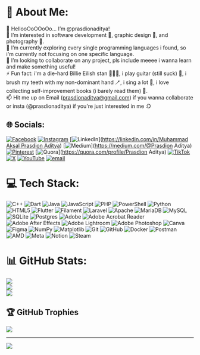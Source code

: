 # 💫 About Me:
👋 HellooOoOOoOo... I’m @prasdionaditya!<br>🌊 I’m interested in software development 📱, graphic design 🎨, and photography 📸.<br>🌱 I’m currently exploring every single programming languages i found, so i'm currently not focusing on one specific language.<br>👀 I’m looking to collaborate on any project, pls include meeee i wanna learn and make something useful!<br>⚡ Fun fact: i'm a die-hard Billie Eilish stan 👩🏻‍🎤, i play guitar (still suck) 🎸, i brush my teeth with my non-dominant hand 🪥, i sing a lot 🎤, i love collecting self-improvement books (i barely read them) 📕.<br>📫 Hit me up on Email (prasdionaditya@gmail.com) if you wanna collaborate or insta (@prasdionaditya) if you're just interested in me :D


## 🌐 Socials:
[![Facebook](https://img.shields.io/badge/Facebook-%231877F2.svg?logo=Facebook&logoColor=white)]([https://facebook.com/Prasdion-Aditya](https://facebook.com/prasdionaditya)) [![Instagram](https://img.shields.io/badge/Instagram-%23E4405F.svg?logo=Instagram&logoColor=white)](https://instagram.com/prasdionaditya) [![LinkedIn](https://img.shields.io/badge/LinkedIn-%230077B5.svg?logo=linkedin&logoColor=white)]([https://linkedin.com/in/Muhammad Aksal Prasdion Aditya](https://www.linkedin.com/in/muhammad-aksal-prasdion-aditya)) [![Medium](https://img.shields.io/badge/Medium-12100E?logo=medium&logoColor=white)](https://medium.com/@Prasdion Aditya) [![Pinterest](https://img.shields.io/badge/Pinterest-%23E60023.svg?logo=Pinterest&logoColor=white)](https://pinterest.com/prasdionaditya) [![Quora](https://img.shields.io/badge/Quora-%23B92B27.svg?logo=Quora&logoColor=white)](https://quora.com/profile/Prasdion Aditya) [![TikTok](https://img.shields.io/badge/TikTok-%23000000.svg?logo=TikTok&logoColor=white)](https://tiktok.com/@prasdionaditya) [![X](https://img.shields.io/badge/X-black.svg?logo=X&logoColor=white)](https://x.com/prasdionaditya) [![YouTube](https://img.shields.io/badge/YouTube-%23FF0000.svg?logo=YouTube&logoColor=white)](https://youtube.com/@prasdionaditya) [![email](https://img.shields.io/badge/Email-D14836?logo=gmail&logoColor=white)](mailto:prasdionaditya@gmail.com) 

# 💻 Tech Stack:
![C++](https://img.shields.io/badge/c++-%2300599C.svg?style=for-the-badge&logo=c%2B%2B&logoColor=white) ![Dart](https://img.shields.io/badge/dart-%230175C2.svg?style=for-the-badge&logo=dart&logoColor=white) ![Java](https://img.shields.io/badge/java-%23ED8B00.svg?style=for-the-badge&logo=openjdk&logoColor=white) ![JavaScript](https://img.shields.io/badge/javascript-%23323330.svg?style=for-the-badge&logo=javascript&logoColor=%23F7DF1E) ![PHP](https://img.shields.io/badge/php-%23777BB4.svg?style=for-the-badge&logo=php&logoColor=white) ![PowerShell](https://img.shields.io/badge/PowerShell-%235391FE.svg?style=for-the-badge&logo=powershell&logoColor=white) ![Python](https://img.shields.io/badge/python-3670A0?style=for-the-badge&logo=python&logoColor=ffdd54) ![HTML5](https://img.shields.io/badge/html5-%23E34F26.svg?style=for-the-badge&logo=html5&logoColor=white) ![Flutter](https://img.shields.io/badge/Flutter-%2302569B.svg?style=for-the-badge&logo=Flutter&logoColor=white) ![Filament](https://img.shields.io/badge/Filament-FFAA00?style=for-the-badge&logoColor=%23000000) ![Laravel](https://img.shields.io/badge/laravel-%23FF2D20.svg?style=for-the-badge&logo=laravel&logoColor=white) ![Apache](https://img.shields.io/badge/apache-%23D42029.svg?style=for-the-badge&logo=apache&logoColor=white) ![MariaDB](https://img.shields.io/badge/MariaDB-003545?style=for-the-badge&logo=mariadb&logoColor=white) ![MySQL](https://img.shields.io/badge/mysql-4479A1.svg?style=for-the-badge&logo=mysql&logoColor=white) ![SQLite](https://img.shields.io/badge/sqlite-%2307405e.svg?style=for-the-badge&logo=sqlite&logoColor=white) ![Postgres](https://img.shields.io/badge/postgres-%23316192.svg?style=for-the-badge&logo=postgresql&logoColor=white) ![Adobe](https://img.shields.io/badge/adobe-%23FF0000.svg?style=for-the-badge&logo=adobe&logoColor=white) ![Adobe Acrobat Reader](https://img.shields.io/badge/Adobe%20Acrobat%20Reader-EC1C24.svg?style=for-the-badge&logo=Adobe%20Acrobat%20Reader&logoColor=white) ![Adobe After Effects](https://img.shields.io/badge/Adobe%20After%20Effects-9999FF.svg?style=for-the-badge&logo=Adobe%20After%20Effects&logoColor=white) ![Adobe Lightroom](https://img.shields.io/badge/Adobe%20Lightroom-31A8FF.svg?style=for-the-badge&logo=Adobe%20Lightroom&logoColor=white) ![Adobe Photoshop](https://img.shields.io/badge/adobe%20photoshop-%2331A8FF.svg?style=for-the-badge&logo=adobe%20photoshop&logoColor=white) ![Canva](https://img.shields.io/badge/Canva-%2300C4CC.svg?style=for-the-badge&logo=Canva&logoColor=white) ![Figma](https://img.shields.io/badge/figma-%23F24E1E.svg?style=for-the-badge&logo=figma&logoColor=white) ![NumPy](https://img.shields.io/badge/numpy-%23013243.svg?style=for-the-badge&logo=numpy&logoColor=white) ![Matplotlib](https://img.shields.io/badge/Matplotlib-%23ffffff.svg?style=for-the-badge&logo=Matplotlib&logoColor=black) ![Git](https://img.shields.io/badge/git-%23F05033.svg?style=for-the-badge&logo=git&logoColor=white) ![GitHub](https://img.shields.io/badge/github-%23121011.svg?style=for-the-badge&logo=github&logoColor=white) ![Docker](https://img.shields.io/badge/docker-%230db7ed.svg?style=for-the-badge&logo=docker&logoColor=white) ![Postman](https://img.shields.io/badge/Postman-FF6C37?style=for-the-badge&logo=postman&logoColor=white) ![AMD](https://img.shields.io/badge/AMD-%23000000.svg?style=for-the-badge&logo=amd&logoColor=white) ![Meta](https://img.shields.io/badge/Meta-%230467DF.svg?style=for-the-badge&logo=Meta&logoColor=white) ![Notion](https://img.shields.io/badge/Notion-%23000000.svg?style=for-the-badge&logo=notion&logoColor=white) ![Steam](https://img.shields.io/badge/steam-%23000000.svg?style=for-the-badge&logo=steam&logoColor=white)
# 📊 GitHub Stats:
![](https://github-readme-stats.vercel.app/api?username=prasdionaditya&theme=gruvbox&hide_border=true&include_all_commits=false&count_private=false)<br/>
![](https://nirzak-streak-stats.vercel.app/?user=prasdionaditya&theme=gruvbox&hide_border=true)<br/>
![](https://github-readme-stats.vercel.app/api/top-langs/?username=prasdionaditya&theme=gruvbox&hide_border=true&include_all_commits=false&count_private=false&layout=compact)

## 🏆 GitHub Trophies
![](https://github-profile-trophy.vercel.app/?username=prasdionaditya&theme=gruvbox&no-frame=true&no-bg=false&margin-w=4)

---
[![](https://visitcount.itsvg.in/api?id=prasdionaditya&icon=10&color=3)](https://visitcount.itsvg.in)

<!-- Proudly created with GPRM ( https://gprm.itsvg.in ) -->
